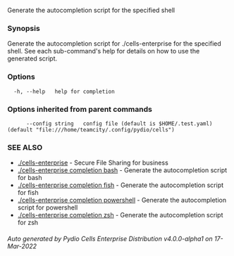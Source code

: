Generate the autocompletion script for the specified shell

### Synopsis

Generate the autocompletion script for ./cells-enterprise for the specified shell.
See each sub-command's help for details on how to use the generated script.


### Options

```
  -h, --help   help for completion
```

### Options inherited from parent commands

```
      --config string   config file (default is $HOME/.test.yaml) (default "file:///home/teamcity/.config/pydio/cells")
```

### SEE ALSO

* [./cells-enterprise](./cells-enterprise)	 - Secure File Sharing for business
* [./cells-enterprise completion bash](./cells-enterprise-completion-bash)	 - Generate the autocompletion script for bash
* [./cells-enterprise completion fish](./cells-enterprise-completion-fish)	 - Generate the autocompletion script for fish
* [./cells-enterprise completion powershell](./cells-enterprise-completion-powershell)	 - Generate the autocompletion script for powershell
* [./cells-enterprise completion zsh](./cells-enterprise-completion-zsh)	 - Generate the autocompletion script for zsh

###### Auto generated by Pydio Cells Enterprise Distribution v4.0.0-alpha1 on 17-Mar-2022
